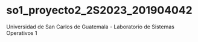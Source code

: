# so1_proyecto2_2S2023_201904042
Universidad de San Carlos de Guatemala - Laboratorio de Sistemas Operativos 1 
